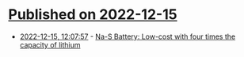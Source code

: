 # [Published on 2022-12-15](index.md)

* [2022-12-15, 12:07:57](https://news.ycombinator.com/item?id=33998271) - [Na-S Battery: Low-cost with four times the capacity of lithium](https://www.sydney.edu.au/news-opinion/news/2022/12/07/low-cost-battery-built-with-four-times-the-capacity-of-lithium.html)
